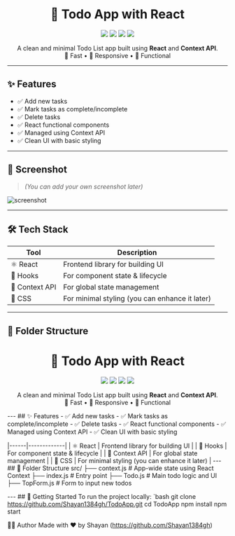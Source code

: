 <h1 align="center">📝 Todo App with React</h1>

<p align="center">
  <img src="https://img.shields.io/badge/React-Hooks-blue?logo=react" />
  <img src="https://img.shields.io/badge/Context%20API-State%20Management-green" />
  <img src="https://img.shields.io/badge/JavaScript-ES6-yellow" />
  <img src="https://img.shields.io/badge/Open%20Source-%E2%9D%A4-red" />
</p>

<p align="center">
  A clean and minimal Todo List app built using <strong>React</strong> and <strong>Context API</strong>.<br>
  🚀 Fast • 📱 Responsive • 🧠 Functional
</p>

---

## ✨ Features

- ✅ Add new tasks
- ✅ Mark tasks as complete/incomplete
- ✅ Delete tasks
- ✅ React functional components
- ✅ Managed using Context API
- ✅ Clean UI with basic styling

---

## 📸 Screenshot

> *(You can add your own screenshot later)*

![screenshot](https://via.placeholder.com/900x400.png?text=Todo+App+Preview)

---

## 🛠 Tech Stack

| Tool | Description |
|------|-------------|
| ⚛️ React | Frontend library for building UI |
| 🎣 Hooks | For component state & lifecycle |
| 🧠 Context API | For global state management |
| 🎨 CSS | For minimal styling (you can enhance it later) |

---

## 📁 Folder Structure

<h1 align="center">📝 Todo App with React</h1> <p align="center"> <img src="https://img.shields.io/badge/React-Hooks-blue?logo=react" /> <img src="https://img.shields.io/badge/Context%20API-State%20Management-green" /> <img src="https://img.shields.io/badge/JavaScript-ES6-yellow" /> <img src="https://img.shields.io/badge/Open%20Source-%E2%9D%A4-red" /> </p> <p align="center"> A clean and minimal Todo List app built using <strong>React</strong> and <strong>Context API</strong>.<br> 🚀 Fast • 📱 Responsive • 🧠 Functional </p> --- ## ✨ Features - ✅ Add new tasks - ✅ Mark tasks as complete/incomplete - ✅ Delete tasks - ✅ React functional components - ✅ Managed using Context API - ✅ Clean UI with basic styling



 |------|-------------| | ⚛️ React | Frontend library for building UI | | 🎣 Hooks | For component state & lifecycle | | 🧠 Context API | For global state management | | 🎨 CSS | For minimal styling (you can enhance it later) | --- ## 📁 Folder Structure 
src/ ├── context.js # App-wide state using React Context ├── index.js # Entry point ├── Todo.js # Main todo logic and UI ├── TopForm.js # Form to input new todos



--- ## 🚀 Getting Started To run the project locally: `bash git clone https://github.com/Shayan1384gh/TodoApp.git cd TodoApp npm install npm start 


🧑‍💻 Author
Made with ❤️ by Shayan (https://github.com/Shayan1384gh)
